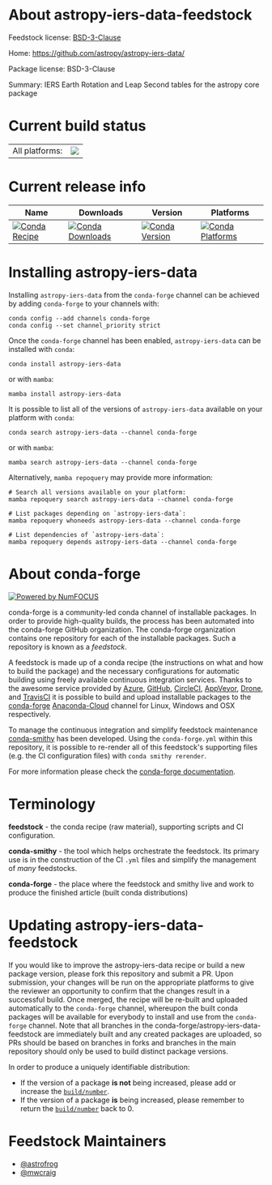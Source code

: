 About astropy-iers-data-feedstock
=================================

Feedstock license: [BSD-3-Clause](https://github.com/conda-forge/astropy-iers-data-feedstock/blob/main/LICENSE.txt)

Home: https://github.com/astropy/astropy-iers-data/

Package license: BSD-3-Clause

Summary: IERS Earth Rotation and Leap Second tables for the astropy core package

Current build status
====================


<table><tr><td>All platforms:</td>
    <td>
      <a href="https://dev.azure.com/conda-forge/feedstock-builds/_build/latest?definitionId=19720&branchName=main">
        <img src="https://dev.azure.com/conda-forge/feedstock-builds/_apis/build/status/astropy-iers-data-feedstock?branchName=main">
      </a>
    </td>
  </tr>
</table>

Current release info
====================

| Name | Downloads | Version | Platforms |
| --- | --- | --- | --- |
| [![Conda Recipe](https://img.shields.io/badge/recipe-astropy--iers--data-green.svg)](https://anaconda.org/conda-forge/astropy-iers-data) | [![Conda Downloads](https://img.shields.io/conda/dn/conda-forge/astropy-iers-data.svg)](https://anaconda.org/conda-forge/astropy-iers-data) | [![Conda Version](https://img.shields.io/conda/vn/conda-forge/astropy-iers-data.svg)](https://anaconda.org/conda-forge/astropy-iers-data) | [![Conda Platforms](https://img.shields.io/conda/pn/conda-forge/astropy-iers-data.svg)](https://anaconda.org/conda-forge/astropy-iers-data) |

Installing astropy-iers-data
============================

Installing `astropy-iers-data` from the `conda-forge` channel can be achieved by adding `conda-forge` to your channels with:

```
conda config --add channels conda-forge
conda config --set channel_priority strict
```

Once the `conda-forge` channel has been enabled, `astropy-iers-data` can be installed with `conda`:

```
conda install astropy-iers-data
```

or with `mamba`:

```
mamba install astropy-iers-data
```

It is possible to list all of the versions of `astropy-iers-data` available on your platform with `conda`:

```
conda search astropy-iers-data --channel conda-forge
```

or with `mamba`:

```
mamba search astropy-iers-data --channel conda-forge
```

Alternatively, `mamba repoquery` may provide more information:

```
# Search all versions available on your platform:
mamba repoquery search astropy-iers-data --channel conda-forge

# List packages depending on `astropy-iers-data`:
mamba repoquery whoneeds astropy-iers-data --channel conda-forge

# List dependencies of `astropy-iers-data`:
mamba repoquery depends astropy-iers-data --channel conda-forge
```


About conda-forge
=================

[![Powered by
NumFOCUS](https://img.shields.io/badge/powered%20by-NumFOCUS-orange.svg?style=flat&colorA=E1523D&colorB=007D8A)](https://numfocus.org)

conda-forge is a community-led conda channel of installable packages.
In order to provide high-quality builds, the process has been automated into the
conda-forge GitHub organization. The conda-forge organization contains one repository
for each of the installable packages. Such a repository is known as a *feedstock*.

A feedstock is made up of a conda recipe (the instructions on what and how to build
the package) and the necessary configurations for automatic building using freely
available continuous integration services. Thanks to the awesome service provided by
[Azure](https://azure.microsoft.com/en-us/services/devops/), [GitHub](https://github.com/),
[CircleCI](https://circleci.com/), [AppVeyor](https://www.appveyor.com/),
[Drone](https://cloud.drone.io/welcome), and [TravisCI](https://travis-ci.com/)
it is possible to build and upload installable packages to the
[conda-forge](https://anaconda.org/conda-forge) [Anaconda-Cloud](https://anaconda.org/)
channel for Linux, Windows and OSX respectively.

To manage the continuous integration and simplify feedstock maintenance
[conda-smithy](https://github.com/conda-forge/conda-smithy) has been developed.
Using the ``conda-forge.yml`` within this repository, it is possible to re-render all of
this feedstock's supporting files (e.g. the CI configuration files) with ``conda smithy rerender``.

For more information please check the [conda-forge documentation](https://conda-forge.org/docs/).

Terminology
===========

**feedstock** - the conda recipe (raw material), supporting scripts and CI configuration.

**conda-smithy** - the tool which helps orchestrate the feedstock.
                   Its primary use is in the construction of the CI ``.yml`` files
                   and simplify the management of *many* feedstocks.

**conda-forge** - the place where the feedstock and smithy live and work to
                  produce the finished article (built conda distributions)


Updating astropy-iers-data-feedstock
====================================

If you would like to improve the astropy-iers-data recipe or build a new
package version, please fork this repository and submit a PR. Upon submission,
your changes will be run on the appropriate platforms to give the reviewer an
opportunity to confirm that the changes result in a successful build. Once
merged, the recipe will be re-built and uploaded automatically to the
`conda-forge` channel, whereupon the built conda packages will be available for
everybody to install and use from the `conda-forge` channel.
Note that all branches in the conda-forge/astropy-iers-data-feedstock are
immediately built and any created packages are uploaded, so PRs should be based
on branches in forks and branches in the main repository should only be used to
build distinct package versions.

In order to produce a uniquely identifiable distribution:
 * If the version of a package **is not** being increased, please add or increase
   the [``build/number``](https://docs.conda.io/projects/conda-build/en/latest/resources/define-metadata.html#build-number-and-string).
 * If the version of a package **is** being increased, please remember to return
   the [``build/number``](https://docs.conda.io/projects/conda-build/en/latest/resources/define-metadata.html#build-number-and-string)
   back to 0.

Feedstock Maintainers
=====================

* [@astrofrog](https://github.com/astrofrog/)
* [@mwcraig](https://github.com/mwcraig/)

